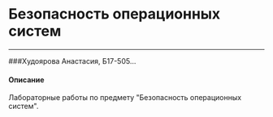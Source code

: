 # Безопасность операционных систем
***
###Худоярова Анастасия, Б17-505...
#### Описание
Лабораторные работы по предмету "Безопасность операционных систем".

